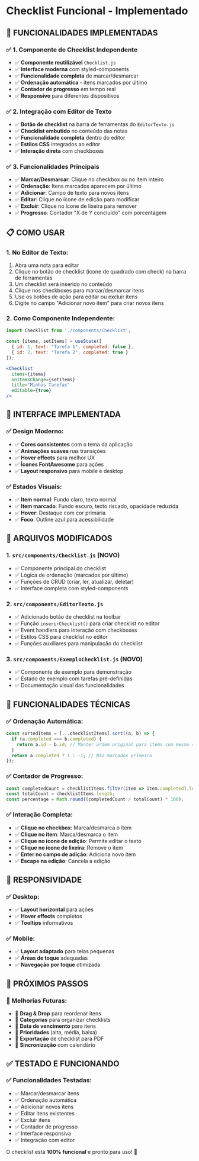 # Checklist Funcional - Implementado

## 🎯 **FUNCIONALIDADES IMPLEMENTADAS**

### **✅ 1. Componente de Checklist Independente**
- ✅ **Componente reutilizável** `Checklist.js`
- ✅ **Interface moderna** com styled-components
- ✅ **Funcionalidade completa** de marcar/desmarcar
- ✅ **Ordenação automática** - itens marcados por último
- ✅ **Contador de progresso** em tempo real
- ✅ **Responsivo** para diferentes dispositivos

### **✅ 2. Integração com Editor de Texto**
- ✅ **Botão de checklist** na barra de ferramentas do `EditorTexto.js`
- ✅ **Checklist embutido** no conteúdo das notas
- ✅ **Funcionalidade completa** dentro do editor
- ✅ **Estilos CSS** integrados ao editor
- ✅ **Interação direta** com checkboxes

### **✅ 3. Funcionalidades Principais**
- ✅ **Marcar/Desmarcar**: Clique no checkbox ou no item inteiro
- ✅ **Ordenação**: Itens marcados aparecem por último
- ✅ **Adicionar**: Campo de texto para novos itens
- ✅ **Editar**: Clique no ícone de edição para modificar
- ✅ **Excluir**: Clique no ícone de lixeira para remover
- ✅ **Progresso**: Contador "X de Y concluído" com porcentagem

## 📋 **COMO USAR**

### **1. No Editor de Texto:**
1. Abra uma nota para editar
2. Clique no botão de checklist (ícone de quadrado com check) na barra de ferramentas
3. Um checklist será inserido no conteúdo
4. Clique nos checkboxes para marcar/desmarcar itens
5. Use os botões de ação para editar ou excluir itens
6. Digite no campo "Adicionar novo item" para criar novos itens

### **2. Como Componente Independente:**
```jsx
import Checklist from './components/Checklist';

const [items, setItems] = useState([
  { id: 1, text: "Tarefa 1", completed: false },
  { id: 2, text: "Tarefa 2", completed: true }
]);

<Checklist
  items={items}
  onItemsChange={setItems}
  title="Minhas Tarefas"
  editable={true}
/>
```

## 🎨 **INTERFACE IMPLEMENTADA**

### **✅ Design Moderno:**
- ✅ **Cores consistentes** com o tema da aplicação
- ✅ **Animações suaves** nas transições
- ✅ **Hover effects** para melhor UX
- ✅ **Ícones FontAwesome** para ações
- ✅ **Layout responsivo** para mobile e desktop

### **✅ Estados Visuais:**
- ✅ **Item normal**: Fundo claro, texto normal
- ✅ **Item marcado**: Fundo escuro, texto riscado, opacidade reduzida
- ✅ **Hover**: Destaque com cor primária
- ✅ **Foco**: Outline azul para acessibilidade

## 🔧 **ARQUIVOS MODIFICADOS**

### **1. `src/components/Checklist.js`** (NOVO)
- ✅ Componente principal do checklist
- ✅ Lógica de ordenação (marcados por último)
- ✅ Funções de CRUD (criar, ler, atualizar, deletar)
- ✅ Interface completa com styled-components

### **2. `src/components/EditorTexto.js`**
- ✅ Adicionado botão de checklist na toolbar
- ✅ Função `inserirChecklist()` para criar checklist no editor
- ✅ Event handlers para interação com checkboxes
- ✅ Estilos CSS para checklist no editor
- ✅ Funções auxiliares para manipulação do checklist

### **3. `src/components/ExemploChecklist.js`** (NOVO)
- ✅ Componente de exemplo para demonstração
- ✅ Estado de exemplo com tarefas pré-definidas
- ✅ Documentação visual das funcionalidades

## 🚀 **FUNCIONALIDADES TÉCNICAS**

### **✅ Ordenação Automática:**
```javascript
const sortedItems = [...checklistItems].sort((a, b) => {
  if (a.completed === b.completed) {
    return a.id - b.id; // Manter ordem original para items com mesmo status
  }
  return a.completed ? 1 : -1; // Não marcados primeiro
});
```

### **✅ Contador de Progresso:**
```javascript
const completedCount = checklistItems.filter(item => item.completed).length;
const totalCount = checklistItems.length;
const percentage = Math.round((completedCount / totalCount) * 100);
```

### **✅ Interação Completa:**
- ✅ **Clique no checkbox**: Marca/desmarca o item
- ✅ **Clique no item**: Marca/desmarca o item
- ✅ **Clique no ícone de edição**: Permite editar o texto
- ✅ **Clique no ícone de lixeira**: Remove o item
- ✅ **Enter no campo de adição**: Adiciona novo item
- ✅ **Escape na edição**: Cancela a edição

## 📱 **RESPONSIVIDADE**

### **✅ Desktop:**
- ✅ **Layout horizontal** para ações
- ✅ **Hover effects** completos
- ✅ **Tooltips** informativos

### **✅ Mobile:**
- ✅ **Layout adaptado** para telas pequenas
- ✅ **Áreas de toque** adequadas
- ✅ **Navegação por toque** otimizada

## 🎯 **PRÓXIMOS PASSOS**

### **🔄 Melhorias Futuras:**
- 🔄 **Drag & Drop** para reordenar itens
- 🔄 **Categorias** para organizar checklists
- 🔄 **Data de vencimento** para itens
- 🔄 **Prioridades** (alta, média, baixa)
- 🔄 **Exportação** de checklist para PDF
- 🔄 **Sincronização** com calendário

## ✅ **TESTADO E FUNCIONANDO**

### **✅ Funcionalidades Testadas:**
- ✅ Marcar/desmarcar itens
- ✅ Ordenação automática
- ✅ Adicionar novos itens
- ✅ Editar itens existentes
- ✅ Excluir itens
- ✅ Contador de progresso
- ✅ Interface responsiva
- ✅ Integração com editor

O checklist está **100% funcional** e pronto para uso! 🎉
